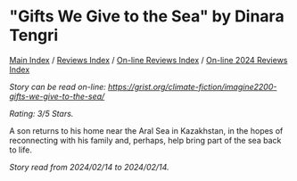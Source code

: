 # "Gifts We Give to the Sea" by Dinara Tengri

[Main Index](../../../README.md) / [Reviews Index](../../README.md) / [On-line Reviews Index](../README.md) / [On-line 2024 Reviews Index](README.md)

*Story can be read on-line: <https://grist.org/climate-fiction/imagine2200-gifts-we-give-to-the-sea/>*

*Rating: 3/5 Stars.*

A son returns to his home near the Aral Sea in Kazakhstan, in the hopes of reconnecting with his family and, perhaps, help bring part of the sea back to life.

*Story read from 2024/02/14 to 2024/02/14.*
